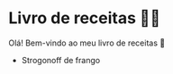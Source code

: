 # Livro de receitas  :man_cook:

Olá! Bem-vindo ao meu livro de receitas :wave:

- Strogonoff de frango

